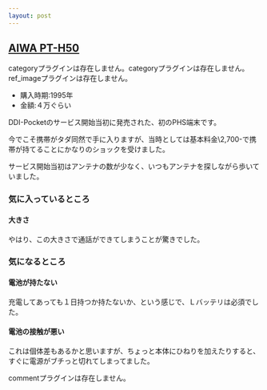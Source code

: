 ```yaml
---
layout: post
---
```

<h2><a href="/?page=AIWA+PT%2DH50" class="wikipage">AIWA PT-H50</a></h2>
<p><span class="error">categoryプラグインは存在しません。</span><span class="error">categoryプラグインは存在しません。</span><span class="error">ref_imageプラグインは存在しません。</span></p>
<ul>
<li>購入時期:1995年</li>
<li>金額:４万ぐらい</li>
</ul>
<p>DDI-Pocketのサービス開始当初に発売された、初のPHS端末です。</p>
<p>今でこそ携帯がタダ同然で手に入りますが、当時としては基本料金\2,700-で携帯が持てることにかなりのショックを受けました。</p>
<p>サービス開始当初はアンテナの数が少なく、いつもアンテナを探しながら歩いていました。</p>
<h3>気に入っているところ</h3>
<h4>大きさ</h4>
<p>やはり、この大きさで通話ができてしまうことが驚きでした。</p>
<h3>気になるところ</h3>
<h4>電池が持たない</h4>
<p>充電してあっても１日持つか持たないか、という感じで、Ｌバッテリは必須でした。</p>
<h4>電池の接触が悪い</h4>
<p>これは個体差もあるかと思いますが、ちょっと本体にひねりを加えたりすると、すぐに電源がブチっと切れてしまってました。</p>
<p><span class="error">commentプラグインは存在しません。</span> </p>
